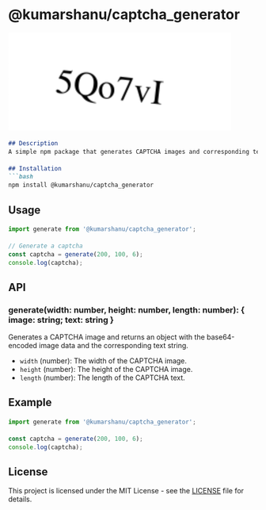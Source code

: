 # @kumarshanu/captcha_generator

![Captcha Generator](./captcha.png)
```markdown
## Description
A simple npm package that generates CAPTCHA images and corresponding text strings.

## Installation
```bash
npm install @kumarshanu/captcha_generator
```
## Usage
```javascript
import generate from '@kumarshanu/captcha_generator';

// Generate a captcha
const captcha = generate(200, 100, 6);
console.log(captcha);
```

## API

### generate(width: number, height: number, length: number): { image: string; text: string }
Generates a CAPTCHA image and returns an object with the base64-encoded image data and the corresponding text string.

- `width` (number): The width of the CAPTCHA image.
- `height` (number): The height of the CAPTCHA image.
- `length` (number): The length of the CAPTCHA text.

## Example
```javascript
import generate from '@kumarshanu/captcha_generator';

const captcha = generate(200, 100, 6);
console.log(captcha);
```

## License
This project is licensed under the MIT License - see the [LICENSE](LICENSE) file for details.
